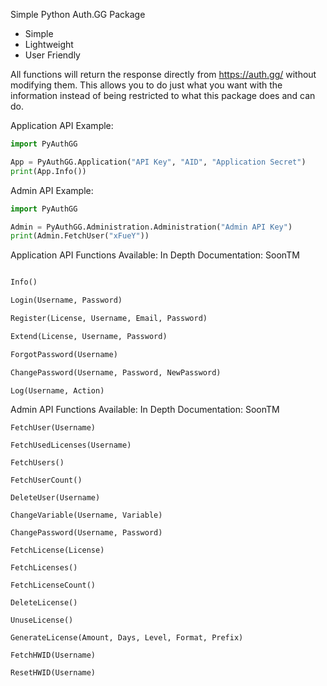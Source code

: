 Simple Python Auth.GG Package

* Simple
* Lightweight
* User Friendly

All functions will return the response directly from https://auth.gg/ without modifying them.
This allows you to do just what you want with the information instead of being restricted to what this package does and can do.

Application API Example:
```python
import PyAuthGG

App = PyAuthGG.Application("API Key", "AID", "Application Secret")
print(App.Info())
```

Admin API Example:
```python
import PyAuthGG

Admin = PyAuthGG.Administration.Administration("Admin API Key")
print(Admin.FetchUser("xFueY"))
```

Application API Functions Available:
In Depth Documentation: SoonTM
```python

Info()

Login(Username, Password)

Register(License, Username, Email, Password)

Extend(License, Username, Password)

ForgotPassword(Username)

ChangePassword(Username, Password, NewPassword)

Log(Username, Action)
```

Admin API Functions Available:
In Depth Documentation: SoonTM
```pytohn
FetchUser(Username)

FetchUsedLicenses(Username)

FetchUsers()

FetchUserCount()

DeleteUser(Username)

ChangeVariable(Username, Variable)

ChangePassword(Username, Password)

FetchLicense(License)

FetchLicenses()

FetchLicenseCount()

DeleteLicense()

UnuseLicense()

GenerateLicense(Amount, Days, Level, Format, Prefix)

FetchHWID(Username)

ResetHWID(Username)
```
